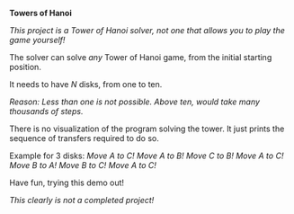 **Towers of Hanoi**

*This project is a Tower of Hanoi solver, not one that allows you to play the game yourself!*

The solver can solve *any* Tower of Hanoi game, from the initial starting position.

It needs to have *N* disks, from one to ten.

*Reason: Less than one is not possible. Above ten, would take many thousands of steps.*

There is no visualization of the program solving the tower.
It just prints the sequence of transfers required to do so.

Example for 3 disks:
*Move A to C!*
*Move A to B!*
*Move C to B!*
*Move A to C!*
*Move B to A!*
*Move B to C!*
*Move A to C!*

Have fun, trying this demo out!

*This clearly is not a completed project!*